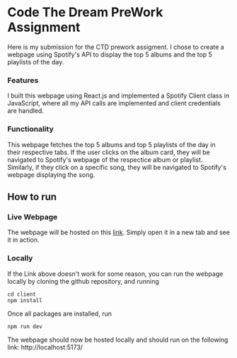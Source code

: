 # Code The Dream PreWork Assignment

Here is my submission for the CTD prework assigment. I chose to create a webpage using Spotify's API to display the top 5 albums and the top 5 playlists of the day.

### Features

I built this webpage using React.js and implemented a Spotify Client class in JavaScript, where all my API calls are implemented and client credentials are handled.

### Functionality

This webpage fetches the top 5 albums and top 5 playlists of the day in their respective tabs. If the user clicks on the album card, they will be navigated to Spotify's webpage of the respectice album or playlist. Similarly, if they click on a specific song, they will be navigated to Spotify's webpage displaying the song.

## How to run

### Live Webpage

The webpage will be hosted on this [link](https://ctd-prework-assignment.onrender.com/#). Simply open it in a new tab and see it in action.

### Locally

If the Link above doesn't work for some reason, you can run the webpage locally by cloning the github repository, and running

```
cd client
npm install
```

Once all packages are installed, run

```
npm run dev
```

The webpage should now be hosted locally and should run on the following link: http://localhost:5173/
